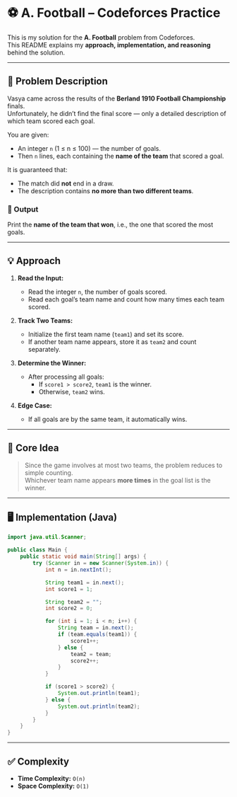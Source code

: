 # ⚽ A. Football – Codeforces Practice

This is my solution for the **A. Football** problem from Codeforces.  
This README explains my **approach, implementation, and reasoning** behind the solution.

---

## 📄 Problem Description

Vasya came across the results of the **Berland 1910 Football Championship** finals.  
Unfortunately, he didn’t find the final score — only a detailed description of which team scored each goal.

You are given:
- An integer `n` (1 ≤ n ≤ 100) — the number of goals.
- Then `n` lines, each containing the **name of the team** that scored a goal.

It is guaranteed that:
- The match did **not** end in a draw.
- The description contains **no more than two different teams**.

### 🏁 Output
Print the **name of the team that won**, i.e., the one that scored the most goals.

---

## 💡 Approach

1. **Read the Input:**
   - Read the integer `n`, the number of goals scored.
   - Read each goal’s team name and count how many times each team scored.

2. **Track Two Teams:**
   - Initialize the first team name (`team1`) and set its score.
   - If another team name appears, store it as `team2` and count separately.

3. **Determine the Winner:**
   - After processing all goals:
     - If `score1 > score2`, `team1` is the winner.
     - Otherwise, `team2` wins.

4. **Edge Case:**
   - If all goals are by the same team, it automatically wins.

---

## 🧠 Core Idea

> Since the game involves at most two teams, the problem reduces to simple counting.  
Whichever team name appears **more times** in the goal list is the winner.

---

## 🖥️ Implementation (Java)

```java
import java.util.Scanner;

public class Main {
    public static void main(String[] args) {
        try (Scanner in = new Scanner(System.in)) {
            int n = in.nextInt();

            String team1 = in.next();
            int score1 = 1;

            String team2 = "";
            int score2 = 0;

            for (int i = 1; i < n; i++) {
                String team = in.next();
                if (team.equals(team1)) {
                    score1++;
                } else {
                    team2 = team;
                    score2++;
                }
            }

            if (score1 > score2) {
                System.out.println(team1);
            } else {
                System.out.println(team2);
            }
        }
    }
}
```
---
## ✅ Complexity
- **Time Complexity:** `O(n)`
- **Space Complexity:** `O(1)`
